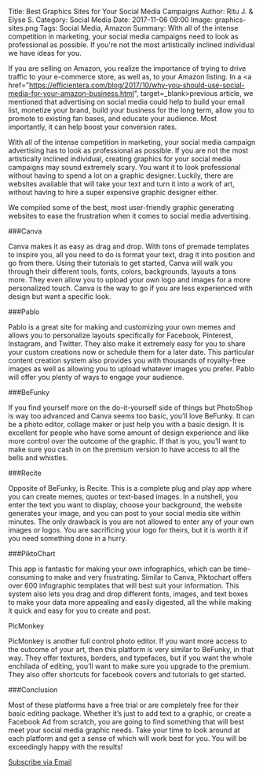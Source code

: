 Title: Best Graphics Sites for Your Social Media Campaigns
Author: Ritu J. & Elyse S.
Category: Social Media
Date: 2017-11-06 09:00
Image: graphics-sites.png
Tags: Social Media, Amazon
Summary: With all of the intense competition in marketing, your social media campaigns need to look as professional as possible. If you're not the most artistically inclined individual we have ideas for you.

If you are selling on Amazon, you realize the importance of trying to drive traffic to your e-commerce store, as well as, to your Amazon listing. In a <a href="https://efficientera.com/blog/2017/10/why-you-should-use-social-media-for-your-amazon-business.html", target=_blank>previous article</a>, we mentioned that advertising on social media could help to build your email list, monetize your brand, build your business for the long term, allow you to promote to existing fan bases, and educate your audience. Most importantly, it can help boost your conversion rates.

With all of the intense competition in marketing, your social media campaign advertising has to look as professional as possible. If you are not the most artistically inclined individual, creating graphics for your social media campaigns may sound extremely scary. You want it to look professional without having to spend a lot on a graphic designer. Luckily, there are websites available that will take your text and turn it into a work of art, without having to hire a super expensive graphic designer either.

We compiled some of the best, most user-friendly graphic generating websites to ease the frustration when it comes to social media advertising.

###Canva

Canva makes it as easy as drag and drop. With tons of premade templates to inspire you, all you need to do is format your text, drag it into position and go from there. Using their tutorials to get started, Canva will walk you through their different tools, fonts, colors, backgrounds, layouts a tons more. They even allow you to upload your own logo and images for a more personalized touch. Canva is the way to go if you are less experienced with design but want a specific look.

###Pablo

Pablo is a great site for making and customizing your own memes and allows you to personalize layouts specifically for Facebook, Pinterest, Instagram, and Twitter. They also make it extremely easy for you to share your custom creations now or schedule them for a later date. This particular content creation system also provides you with thousands of royalty-free images as well as allowing you to upload whatever images you prefer. Pablo will offer you plenty of ways to engage your audience.

###BeFunky

If you find yourself more on the do-it-yourself side of things but PhotoShop is way too advanced and Canva seems too basic, you’ll love BeFunky. It can be a photo editor, collage maker or just help you with a basic design. It is excellent for people who have some amount of design experience and like more control over the outcome of the graphic. If that is you, you’ll want to make sure you cash in on the premium version to have access to all the bells and whistles.

###Recite

Opposite of BeFunky, is Recite. This is a complete plug and play app where you can create memes, quotes or text-based images. In a nutshell, you enter the text you want to display, choose your background, the website generates your image, and you can post to your social media site within minutes. The only drawback is you are not allowed to enter any of your own images or logos. You are sacrificing your logo for theirs, but it is worth it if you need something done in a hurry.

###PiktoChart

This app is fantastic for making your own infographics, which can be time-consuming to make and very frustrating. Similar to Canva, Piktochart offers over 600 infographic templates that will best suit your information. This system also lets you drag and drop different fonts, images, and text boxes to make your data more appealing and easily digested, all the while making it quick and easy for you to create and post.

PicMonkey

PicMonkey is another full control photo editor. If you want more access to the outcome of your art, then this platform is very similar to BeFunky, in that way. They offer textures, borders, and typefaces, but if you want the whole enchilada of editing, you’ll want to make sure you upgrade to the premium. They also offer shortcuts for facebook covers and tutorials to get started.

###Conclusion

Most of these platforms have a free trial or are completely free for their basic editing package. Whether it’s just to add text to a graphic, or create a Facebook Ad from scratch, you are going to find something that will best meet your social media graphic needs. Take your time to look around at each platform and get a sense of which will work best for you. You will be exceedingly happy with the results!



<a class="btn btn-primary" href="https://efficientera.leadpages.co/leadbox/121f91a73f72a2%3A12c54680e746dc/5687539843203072/" target="_blank">Subscribe via Email</a><script data-leadbox="121f91a73f72a2:12c54680e746dc" data-url="https://efficientera.leadpages.co/leadbox/121f91a73f72a2%3A12c54680e746dc/5687539843203072/" data-config="%7B%7D" type="text/javascript" src="https://efficientera.leadpages.co/leadbox-1468522675.js"></script>




